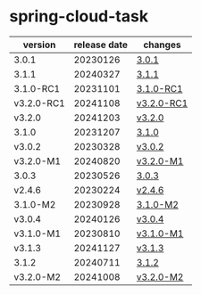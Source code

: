 # spring-cloud-task	


|version|release date|changes|
|---|---|---|
|3.0.1|20230126|[3.0.1](./3.0.1-20230126.md)|
|3.1.1|20240327|[3.1.1](./3.1.1-20240327.md)|
|3.1.0-RC1|20231101|[3.1.0-RC1](./3.1.0-RC1-20231101.md)|
|v3.2.0-RC1|20241108|[v3.2.0-RC1](./v3.2.0-RC1-20241108.md)|
|v3.2.0|20241203|[v3.2.0](./v3.2.0-20241203.md)|
|3.1.0|20231207|[3.1.0](./3.1.0-20231207.md)|
|v3.0.2|20230328|[v3.0.2](./v3.0.2-20230328.md)|
|v3.2.0-M1|20240820|[v3.2.0-M1](./v3.2.0-M1-20240820.md)|
|3.0.3|20230526|[3.0.3](./3.0.3-20230526.md)|
|v2.4.6|20230224|[v2.4.6](./v2.4.6-20230224.md)|
|3.1.0-M2|20230928|[3.1.0-M2](./3.1.0-M2-20230928.md)|
|v3.0.4|20240126|[v3.0.4](./v3.0.4-20240126.md)|
|v3.1.0-M1|20230810|[v3.1.0-M1](./v3.1.0-M1-20230810.md)|
|v3.1.3|20241127|[v3.1.3](./v3.1.3-20241127.md)|
|3.1.2|20240711|[3.1.2](./3.1.2-20240711.md)|
|v3.2.0-M2|20241008|[v3.2.0-M2](./v3.2.0-M2-20241008.md)|
